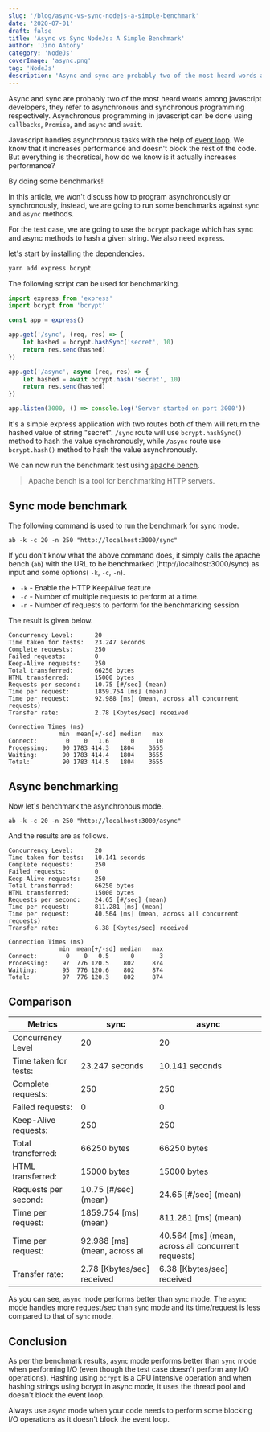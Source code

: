 ```yaml
---
slug: '/blog/async-vs-sync-nodejs-a-simple-benchmark'
date: '2020-07-01'
draft: false
title: 'Async vs Sync NodeJs: A Simple Benchmark'
author: 'Jino Antony'
category: 'NodeJs'
coverImage: 'async.png'
tag: 'NodeJs'
description: 'Async and sync are probably two of the most heard words among javascript developers, they refer to asynchronous and synchronous programming respectively. But how do they differ in performance? Here is a simple async vs sync benchmark.'
---
```


Async and sync are probably two of the most heard words among javascript developers, they refer to asynchronous and synchronous programming respectively. Asynchronous programming in javascript can be done using `callbacks`, `Promise`, and `async` and `await`.

Javascript handles asynchronous tasks with the help of [event loop](https://developer.mozilla.org/en-US/docs/Web/JavaScript/EventLoop). We know that it increases performance and doesn't block the rest of the code. But everything is theoretical, how do we know is it actually increases performance?

By doing some benchmarks!!

In this article, we won't discuss how to program asynchronously or synchronously, instead, we are going to run some benchmarks against `sync` and `async` methods.

For the test case, we are going to use the `bcrypt` package which has sync and async methods to hash a given string. We also need `express`.

let's start by installing the dependencies.

```bash
yarn add express bcrypt
```

The following script can be used for benchmarking.

```js
import express from 'express'
import bcrypt from 'bcrypt'

const app = express()

app.get('/sync', (req, res) => {
    let hashed = bcrypt.hashSync('secret', 10)
    return res.send(hashed)
})

app.get('/async', async (req, res) => {
    let hashed = await bcrypt.hash('secret', 10)
    return res.send(hashed)
})

app.listen(3000, () => console.log('Server started on port 3000'))
```

It's a simple express application with two routes both of them will return the hashed value of string "secret". `/sync` route will use `bcrypt.hashSync()` method to hash the value synchronously, while `/async` route use `bcrypt.hash()` method to hash the value asynchronously.

We can now run the benchmark test using [apache bench](https://httpd.apache.org/docs/2.4/programs/ab.html).

> Apache bench is a tool for benchmarking HTTP servers.

## Sync mode benchmark

The following command is used to run the benchmark for sync mode.

```shell
ab -k -c 20 -n 250 "http://localhost:3000/sync"
```

If you don't know what the above command does, it simply calls the apache bench (`ab`) with the URL to be benchmarked (http://localhost:3000/sync) as input and some options( `-k`, `-c`, `-n`).

- `-k` - Enable the HTTP KeepAlive feature
- `-c` - Number of multiple requests to perform at a time.
- `-n` - Number of requests to perform for the benchmarking session

The result is given below.

```text
Concurrency Level:      20
Time taken for tests:   23.247 seconds
Complete requests:      250
Failed requests:        0
Keep-Alive requests:    250
Total transferred:      66250 bytes
HTML transferred:       15000 bytes
Requests per second:    10.75 [#/sec] (mean)
Time per request:       1859.754 [ms] (mean)
Time per request:       92.988 [ms] (mean, across all concurrent requests)
Transfer rate:          2.78 [Kbytes/sec] received

Connection Times (ms)
              min  mean[+/-sd] median   max
Connect:        0    0   1.6      0      10
Processing:    90 1783 414.3   1804    3655
Waiting:       90 1783 414.4   1804    3655
Total:         90 1783 414.5   1804    3655
```

## Async benchmarking

Now let's benchmark the asynchronous mode.

```shell
ab -k -c 20 -n 250 "http://localhost:3000/async"
```

And the results are as follows.

```text
Concurrency Level:      20
Time taken for tests:   10.141 seconds
Complete requests:      250
Failed requests:        0
Keep-Alive requests:    250
Total transferred:      66250 bytes
HTML transferred:       15000 bytes
Requests per second:    24.65 [#/sec] (mean)
Time per request:       811.281 [ms] (mean)
Time per request:       40.564 [ms] (mean, across all concurrent requests)
Transfer rate:          6.38 [Kbytes/sec] received

Connection Times (ms)
              min  mean[+/-sd] median   max
Connect:        0    0   0.5      0       3
Processing:    97  776 120.5    802     874
Waiting:       95  776 120.6    802     874
Total:         97  776 120.3    802     874
```

## Comparison

| Metrics               | sync                         | async                                              |
|-----------------------|------------------------------|----------------------------------------------------|
| Concurrency Level     | 20                           | 20                                                 |
| Time taken for tests: | 23.247 seconds               | 10.141 seconds                                     |
| Complete requests:    | 250                          | 250                                                |
| Failed requests:      | 0                            | 0                                                  |
| Keep-Alive requests:  | 250                          | 250                                                |
| Total transferred:    | 66250 bytes                  | 66250 bytes                                        |
| HTML transferred:     | 15000 bytes                  | 15000 bytes                                        |
| Requests per second:  | 10.75 [#/sec] (mean)         | 24.65 [#/sec] (mean)                               |
| Time per request:     | 1859.754 [ms] (mean)         | 811.281 [ms] (mean)                                |
| Time per request:     | 92.988 [ms] (mean, across al | 40.564 [ms] (mean, across all concurrent requests) |
| Transfer rate:        | 2.78 [Kbytes/sec] received   | 6.38 [Kbytes/sec] received                         |

As you can see, `async` mode performs better than `sync` mode. The `async` mode handles more request/sec than `sync` mode and its time/request is less compared to that of `sync` mode.

## Conclusion

As per the benchmark results, `async` mode performs better than `sync` mode when performing I/O (even though the test case doesn't perform any I/O operations). Hashing using `bcrypt` is a CPU intensive operation and when hashing strings using bcrypt in async mode, it uses the thread pool and doesn't block the event loop.

Always use `async` mode when your code needs to perform some blocking I/O operations as it doesn't block the event loop.